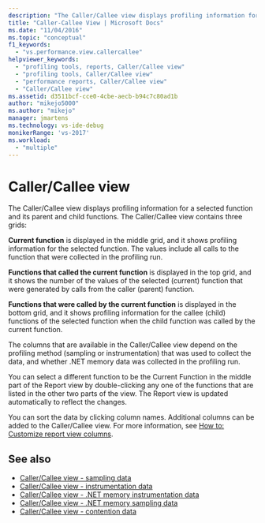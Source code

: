 ```yaml
---
description: "The Caller/Callee view displays profiling information for a selected function and its parent and child functions."
title: "Caller-Callee View | Microsoft Docs"
ms.date: "11/04/2016"
ms.topic: "conceptual"
f1_keywords:
  - "vs.performance.view.callercallee"
helpviewer_keywords:
  - "profiling tools, reports, Caller/Callee view"
  - "profiling tools, Caller/Callee view"
  - "performance reports, Caller/Callee view"
  - "Caller/Callee view"
ms.assetid: d3511bcf-cce0-4cbe-aecb-b94c7c80ad1b
author: "mikejo5000"
ms.author: "mikejo"
manager: jmartens
ms.technology: vs-ide-debug
monikerRange: 'vs-2017'
ms.workload:
  - "multiple"
---
```

# Caller/Callee view
The Caller/Callee view displays profiling information for a selected function and its parent and child functions. The Caller/Callee view contains three grids:

 **Current function** is displayed in the middle grid, and it shows profiling information for the selected function. The values include all calls to the function that were collected in the profiling run.

 **Functions that called the current function** is displayed in the top grid, and it shows the number of the values of the selected (current) function that were generated by calls from the caller (parent) function.

 **Functions that were called by the current function** is displayed in the bottom grid, and it shows profiling information for the callee (child) functions of the selected function when the child function was called by the current function.

 The columns that are available in the Caller/Callee view depend on the profiling method (sampling or instrumentation) that was used to collect the data, and whether .NET memory data was collected in the profiling run.

 You can select a different function to be the Current Function in the middle part of the Report view by double-clicking any one of the functions that are listed in the other two parts of the view. The Report view is updated automatically to reflect the changes.

 You can sort the data by clicking column names. Additional columns can be added to the Caller/Callee view. For more information, see [How to: Customize report view columns](../profiling/how-to-customize-report-view-columns.md).

## See also
- [Caller/Callee view - sampling data](../profiling/caller-callee-view-sampling-data.md)
- [Caller/Callee view - instrumentation data](../profiling/caller-callee-view-instrumentation-data.md)
- [Caller/Callee view - .NET memory instrumentation data](../profiling/caller-callee-view-net-memory-instrumentation-data.md)
- [Caller/Callee view - .NET memory sampling data](../profiling/caller-callee-view-dotnet-memory-sampling-data.md)
- [Caller/Callee view -  contention data](../profiling/caller-callee-view-contention-data.md)
